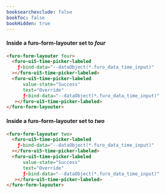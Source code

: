 ```yaml
---
booksearchexclude: false
bookToc: false
bookHidden: true
---
```


#### Inside a furo-form-layouter set to *four*

<script type="module" src="/init.js"></script>
<furo-demo-snippet>
<template>
<furo-form-layouter four>
<furo-ui5-time-picker-labeled
    ƒ-bind-data="--dataObjectDebounced(*.furo_data_time_input)"
 ></furo-ui5-time-picker-labeled>
<furo-ui5-time-picker-labeled
    ƒ-bind-data="--dataObjectDebounced(*.furo_data_time_input)"
 ></furo-ui5-time-picker-labeled>
</furo-form-layouter>
<furo-data-object
  type="experiment.Experiment"
  @-object-ready="--dataObject"
></furo-data-object>
<!-- Workaround, because data object is way faster ready -->
<furo-de-bounce wait="100" ƒ-trigger="--dataObject" @-debounced="--dataObjectDebounced"></furo-de-bounce>
</template>
</furo-demo-snippet>

```html
<furo-form-layouter four>
  <furo-ui5-time-picker-labeled
    ƒ-bind-data="--dataObject(*.furo_data_time_input)"
  ></furo-ui5-time-picker-labeled>
  <furo-ui5-time-picker-labeled
      value-state="Success"
      text="Override"
      ƒ-bind-data="--dataObject(*.furo_data_time_input)"
   ></furo-ui5-time-picker-labeled>
</furo-form-layouter>
```

#### Inside a furo-form-layouter set to *two*

<script type="module" src="/init.js"></script>
<furo-demo-snippet>
<template>
<furo-form-layouter two>
<furo-ui5-time-picker-labeled
    ƒ-bind-data="--dataObjectDebounced(*.furo_data_time_input)"
 ></furo-ui5-time-picker-labeled>
<furo-ui5-time-picker-labeled
    value-state="Information" 
    ƒ-bind-data="--dataObjectDebounced(*.furo_data_time_input)"
 ></furo-ui5-time-picker-labeled>
</furo-form-layouter>
<furo-data-object
  type="experiment.Experiment"
  @-object-ready="--dataObject"
></furo-data-object>
<!-- Workaround, because data object is way faster ready -->
<furo-de-bounce wait="10" ƒ-trigger="--dataObject" @-debounced="--dataObjectDebounced"></furo-de-bounce>
</template>
</furo-demo-snippet>

```html
<furo-form-layouter two>
  <furo-ui5-time-picker-labeled
    ƒ-bind-data="--dataObject(*.furo_data_time_input)"
  ></furo-ui5-time-picker-labeled>
  <furo-ui5-time-picker-labeled
      value-state="Success"
      text="Override"
      ƒ-bind-data="--dataObject(*.furo_data_time_input)"
   ></furo-ui5-time-picker-labeled>
</furo-form-layouter>
```

